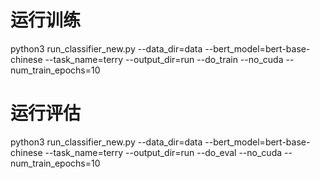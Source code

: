 # 运行训练
python3 run_classifier_new.py --data_dir=data --bert_model=bert-base-chinese --task_name=terry --output_dir=run --do_train --no_cuda --num_train_epochs=10

# 运行评估

python3 run_classifier_new.py --data_dir=data --bert_model=bert-base-chinese --task_name=terry --output_dir=run --do_eval --no_cuda --num_train_epochs=10